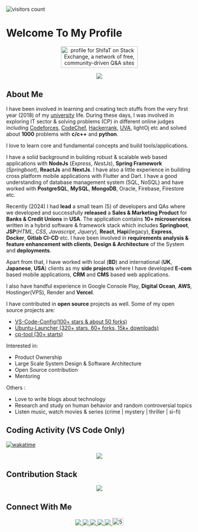 ![visitors count](https://visitor-badge.glitch.me/badge?page_id=jspw)

# Welcome To My Profile

<p align='center'>
<a href="https://stackexchange.com/users/13399899"><img src="https://stackexchange.com/users/flair/13399899.png" width="208" height="58" alt="profile for ShifaT on Stack Exchange, a network of free, community-driven Q&amp;A sites" title="profile for ShifaT on Stack Exchange, a network of free, community-driven Q&amp;A sites"></a>
</p>

<p align='center'>
<img align='center' src="https://github-readme-stats.vercel.app/api?username=jspw">
<p/>

## About Me

I have been involved in learning and creating tech stuffs from the very first year (2018) of my [university](https://www.sust.edu/) life. During these days, I was involved in exploring IT sector & solving problems (CP) in different online judges including [Codeforces](http://www.codeforces.com/profile/shifat57), [CodeChef](https://www.codechef.com/users/shifat_57), [Hackerrank](https://www.hackerrank.com/vampire_5?hr_r=1), [UVA](https://uhunt.onlinejudge.org/id/945442), lightOj etc and solved about **1000** problems with **c/c++** and **python**.

I love to learn core and fundamental concepts and build tools/applications.

I have a solid background in building robust & scalable web based applications with **NodeJs** (_Express_, _NestJs_), **Spring Framework** (_Springboot_), **ReactJs** and **NextJs**. I have also a little experience in building cross platform mobile applications with Flutter and Dart. I have a good understanding of database management system (SQL, NoSQL) and have worked with **PostgreSQL**, **MySQL**, **MongoDB**, Oracle, Firebase, Firestore etc.

Recently (2024) I had **lead** a small team (5) of developers and QAs where we developed and successfully **released** a **Sales & Marketing Product** for **Banks & Credit Unions** in **USA**. The application contains **10+ microservices** written in a hybrid software & framework stack which includes **Springboot**, **JSP**(_HTML_, _CSS_, _Javascript_, _Jquery_), **React**, **Hapi**(legacy), **Express**, **Docker**, **Gitlab CI-CD** etc. I have been involved in **requirements analysis & feature enhancement with clients**, **Design & Architecture** of the System and **deployments**.

Apart from that, I have worked with local (**BD**) and international (**UK**, **Japanese**, **USA**) clients as my **side projects** where I have developed **E-com** based mobile applications, **CRM** and **CMS** based web applications.

I also have handful experience in Google Console Play, **Digital Ocean**, **AWS**, Hostinger(VPS), Render and **Vercel**.

I have contributed in **open source** projects as well. Some of my open source projects are:

-   [VS-Code-Config(100+ stars & about 50 forks)](https://github.com/jspw/VS-Code-Config)
-   [Ubuntu-Launcher (320+ stars, 60+ forks, 15k+ downloads)](https://github.com/jspw/Ubuntu-Launcher)
-   [cp-tool (30+ starts)](https://github.com/jspw/cp-tool)

Interested in:

-   Product Ownership
-   Large Scale System Design & Software Architecture
-   Open Source contribution
-   Mentoring

Others :

-   Love to write blogs about technology
-   Research and study on human behavior and random controversial topics
-   Listen music, watch movies & series (crime | mystery | thriller | si-fi)

## Coding Activity (VS Code Only)

[![wakatime](https://wakatime.com/badge/user/e668900a-cce8-4ff3-95a3-8fd084d7a12f.svg)](https://wakatime.com/@e668900a-cce8-4ff3-95a3-8fd084d7a12f)

<p align='center' >
<img src="https://wakatime.com/share/@jspw/0c994ff4-d25e-4d63-9966-8ba96411b8da.png" />
</p>

## Contribution Stack

<p align='center'>
 <img src="https://github-readme-streak-stats.herokuapp.com/?user=jspw&theme=react&count_private=true" >
<p/>

## Connect With Me

<p align='center'>
 <a href = "mailto:mhshifat757@gmail.com" > <img src="https://img.shields.io/badge/--email?label=E-mail&logo=microsoft-outlook&style=social" > </a> 
 <a href = "https://twitter.com/mhshifat757" > <img src="https://img.shields.io/badge/--twitter?label=Twitter&logo=Twitter&style=social" > </a> 
 <a href = "https://www.linkedin.com/in/mhshifat" > <img src="https://img.shields.io/badge/--linkedin?label=LinkedIn&logo=LinkedIn&style=social" > </a> 
 <a href = "https://www.facebook.com/rio57mh" > <img src="https://img.shields.io/badge/--facebook?label=Facebook&logo=Facebook-outlook&style=social" > </a> 
 <a href = "https://www.quora.com/profile/Mehedi-Hasan-Shifat" > <img src="https://img.shields.io/badge/--quora?label=Quora&logo=quora-outlook&style=social" >  </a> 
<a href="https://dev.to/mhshifat"><img src="https://d2fltix0v2e0sb.cloudfront.net/dev-badge.svg" alt="5hfT's DEV Profile" height="20" width="30"></a>
<p/>
